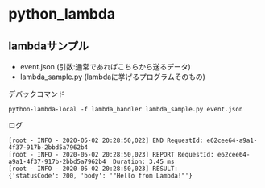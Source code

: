 # python_lambda

## lambdaサンプル

- event.json (引数:通常であればこちらから送るデータ)
- lambda_sample.py (lambdaに挙げるプログラムそのもの)

デバックコマンド
```
python-lambda-local -f lambda_handler lambda_sample.py event.json

```

ログ
```
[root - INFO - 2020-05-02 20:28:50,022] END RequestId: e62cee64-a9a1-4f37-917b-2bbd5a7962b4
[root - INFO - 2020-05-02 20:28:50,023] REPORT RequestId: e62cee64-a9a1-4f37-917b-2bbd5a7962b4	Duration: 3.45 ms
[root - INFO - 2020-05-02 20:28:50,023] RESULT:
{'statusCode': 200, 'body': '"Hello from Lambda!"'}

```
